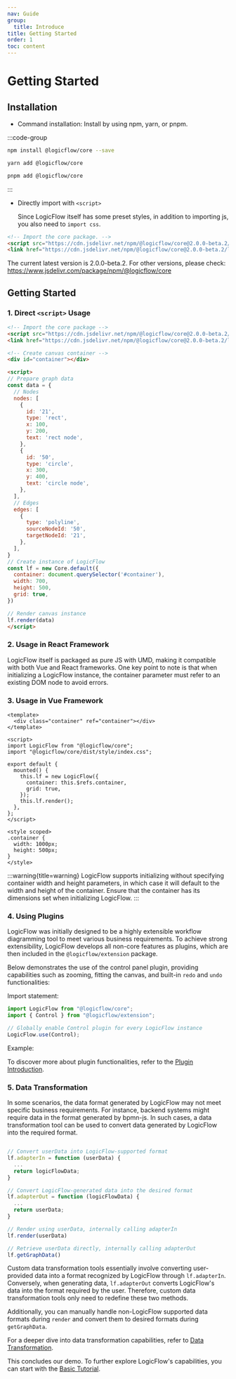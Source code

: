 ```yaml
---
nav: Guide
group:
  title: Introduce
title: Getting Started
order: 1
toc: content
---
```


# Getting Started

## Installation

- Command installation: Install by using npm, yarn, or pnpm.

:::code-group

```bash [npm]
npm install @logicflow/core --save
```

```bash [yarn]
yarn add @logicflow/core
```

```bash [pnpm]
pnpm add @logicflow/core
```

:::

- Directly import with `<script>`

  Since LogicFlow itself has some preset styles, in addition to importing js, you also need to `import css`.

```html
<!-- Import the core package. -->
<script src="https://cdn.jsdelivr.net/npm/@logicflow/core@2.0.0-beta.2/dist/index.min.js"></script>
<link href="https://cdn.jsdelivr.net/npm/@logicflow/core@2.0.0-beta.2/lib/style/index.min.css" rel="stylesheet">

```
  The current latest version is 2.0.0-beta.2. For other versions, please check: https://www.jsdelivr.com/package/npm/@logicflow/core

## Getting Started

### 1. Direct `<script>` Usage

```html
<!-- Import the core package -->
<script src="https://cdn.jsdelivr.net/npm/@logicflow/core@2.0.0-beta.2/dist/index.min.js"></script>
<link href="https://cdn.jsdelivr.net/npm/@logicflow/core@2.0.0-beta.2/lib/style/index.min.css" rel="stylesheet">

<!-- Create canvas container -->
<div id="container"></div>

<script>
// Prepare graph data
const data = {
  // Nodes
  nodes: [
    {
      id: '21',
      type: 'rect',
      x: 100,
      y: 200,
      text: 'rect node',
    },
    {
      id: '50',
      type: 'circle',
      x: 300,
      y: 400,
      text: 'circle node',
    },
  ],
  // Edges
  edges: [
    {
      type: 'polyline',
      sourceNodeId: '50',
      targetNodeId: '21',
    },
  ],
}
// Create instance of LogicFlow
const lf = new Core.default({
  container: document.querySelector('#container'),
  width: 700,
  height: 500,
  grid: true,
})

// Render canvas instance
lf.render(data)
</script>
```

### 2. Usage in React Framework

LogicFlow itself is packaged as pure JS with UMD, making it compatible with both Vue and React frameworks. One key point to note is that when initializing a LogicFlow instance, the container parameter must refer to an existing DOM node to avoid errors.

<code id="use-in-react" src="../../src/tutorial/getting-started/use-in-react"></code>

### 3. Usage in Vue Framework

```vue
<template>
  <div class="container" ref="container"></div>
</template>

<script>
import LogicFlow from "@logicflow/core";
import "@logicflow/core/dist/style/index.css";

export default {
  mounted() {
    this.lf = new LogicFlow({
      container: this.$refs.container,
      grid: true,
    });
    this.lf.render();
  },
};
</script>

<style scoped>
.container {
  width: 1000px;
  height: 500px;
}
</style>
```

:::warning{title=warning}
LogicFlow supports initializing without specifying container width and height parameters, in which case it will default to the width and height of the container. Ensure that the container has its dimensions set when initializing LogicFlow.
:::

### 4. Using Plugins

LogicFlow was initially designed to be a highly extensible workflow diagramming tool to meet various business requirements. To achieve strong extensibility, LogicFlow develops all non-core features as plugins, which are then included in the `@logicflow/extension` package.

Below demonstrates the use of the control panel plugin, providing capabilities such as zooming, fitting the canvas, and built-in `redo` and `undo` functionalities:

Import statement:

```js
import LogicFlow from "@logicflow/core";
import { Control } from "@logicflow/extension";

// Globally enable Control plugin for every LogicFlow instance
LogicFlow.use(Control);
```

Example:

<code id="use-plugin" src="../../src/tutorial/getting-started/use-plugin"></code>

To discover more about plugin functionalities, refer to the [Plugin Introduction](./extension-intro.en-US.md).

### 5. Data Transformation

In some scenarios, the data format generated by LogicFlow may not meet specific business requirements. For instance, backend systems might require data in the format generated by bpmn-js. In such cases, a data transformation tool can be used to convert data generated by LogicFlow into the required format.

```jsx | pure

// Convert userData into LogicFlow-supported format
lf.adapterIn = function (userData) {
  ...
  return logicFlowData;
}

// Convert LogicFlow-generated data into the desired format
lf.adapterOut = function (logicFlowData) {
  ...
  return userData;
}

// Render using userData, internally calling adapterIn 
lf.render(userData)

// Retrieve userData directly, internally calling adapterOut
lf.getGraphData()
```

Custom data transformation tools essentially involve converting user-provided data into a format recognized by LogicFlow through `lf.adapterIn`. Conversely, when generating data, `lf.adapterOut` converts LogicFlow's data into the format required by the user. Therefore, custom data transformation tools only need to redefine these two methods.

Additionally, you can manually handle non-LogicFlow supported data formats during `render` and convert them to desired formats during `getGraphData`.

For a deeper dive into data transformation capabilities, refer to [Data Transformation](./extension-adapter.en-US.md).

This concludes our demo. To further explore LogicFlow's capabilities, you can start with the [Basic Tutorial](./basic-class.en-US.md).

